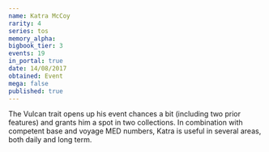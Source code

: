 ```yaml
---
name: Katra McCoy
rarity: 4
series: tos
memory_alpha:
bigbook_tier: 3
events: 19
in_portal: true
date: 14/08/2017
obtained: Event
mega: false
published: true
---
```


The Vulcan trait opens up his event chances a bit (including two prior features) and grants him a spot in two collections. In combination with competent base and voyage MED numbers, Katra is useful in several areas, both daily and long term.
